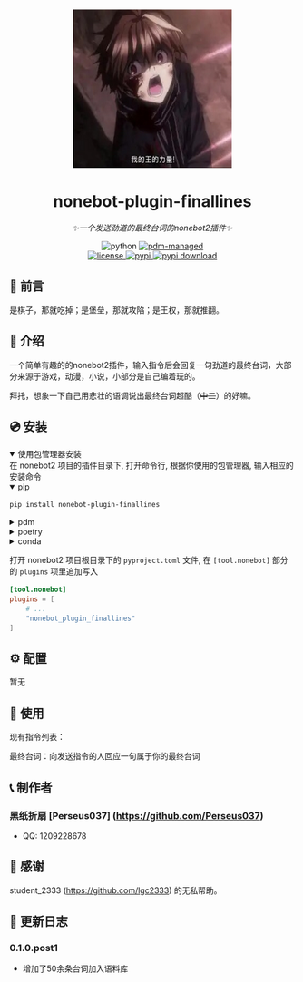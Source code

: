 <div align="center"> 
  
  <img src="https://github.com/Perseus037/data/blob/master/king%20power.png?raw=true" alt="我的王之力啊！" width="280" height="280">

# nonebot-plugin-finallines


_✨一个发送劲道的最终台词的nonebot2插件✨_

<img src="https://img.shields.io/badge/python-3.8+-blue.svg" alt="python">
<a href="https://pdm.fming.dev">
  <img src="https://img.shields.io/badge/pdm-managed-blueviolet" alt="pdm-managed">
</a>
<!-- <a href="https://wakatime.com/badge/user/b61b0f9a-f40b-4c82-bc51-0a75c67bfccf/project/f4778875-45a4-4688-8e1b-b8c844440abb">
  <img src="https://wakatime.com/badge/user/b61b0f9a-f40b-4c82-bc51-0a75c67bfccf/project/f4778875-45a4-4688-8e1b-b8c844440abb.svg" alt="wakatime">
</a> -->

<br />

<a href="./LICENSE">
  <img src="https://img.shields.io/github/license/lgc-NB2Dev/nonebot-plugin-uma.svg" alt="license">
</a>
<a href="https://pypi.python.org/pypi/nonebot-plugin-finallines">
  <img src="https://img.shields.io/pypi/v/nonebot-plugin-finallines.svg" alt="pypi">
</a>
<a href="https://pypi.org/project/nonebot-plugin-finallines/">
  <img src="https://img.shields.io/pypi/dm/nonebot-plugin-finallines.svg" alt="pypi download">
</a>


</div>

## 💬 前言

是棋子，那就吃掉；是堡垒，那就攻陷；是王权，那就推翻。

## 📖 介绍

一个简单有趣的的nonebot2插件，输入指令后会回复一句劲道的最终台词，大部分来源于游戏，动漫，小说，小部分是自己编着玩的。

拜托，想象一下自己用悲壮的语调说出最终台词超酷（~~中二~~）的好嘛。

## 💿 安装

<!--
<details open>
<summary>[推荐] 使用 nb-cli 安装</summary>
在 nonebot2 项目的根目录下打开命令行, 输入以下指令即可安装

```bash
nb plugin install nonebot-plugin-finallines
```
-->

</details>

<details open>
<summary>使用包管理器安装</summary>
在 nonebot2 项目的插件目录下, 打开命令行, 根据你使用的包管理器, 输入相应的安装命令

<details open>
<summary>pip</summary>

```bash
pip install nonebot-plugin-finallines
```

</details>
<details>
<summary>pdm</summary>

```bash
pdm add nonebot-plugin-finallines
```

</details>
<details>
<summary>poetry</summary>

```bash
poetry add nonebot-plugin-finallines
```

</details>
<details>
<summary>conda</summary>

```bash
conda install nonebot-plugin-longtu
```

</details>

打开 nonebot2 项目根目录下的 `pyproject.toml` 文件, 在 `[tool.nonebot]` 部分的 `plugins` 项里追加写入

```toml
[tool.nonebot]
plugins = [
    # ...
    "nonebot_plugin_finallines"
]
```

</details>

## ⚙️ 配置

暂无

## 🎉 使用

现有指令列表：

最终台词：向发送指令的人回应一句属于你的最终台词


## 📞 制作者

### 黑纸折扇 [Perseus037] (https://github.com/Perseus037)

- QQ: 1209228678

## 🙏 感谢

student_2333 (https://github.com/lgc2333) 的无私帮助。

## 📝 更新日志

### 0.1.0.post1

- 增加了50余条台词加入语料库
